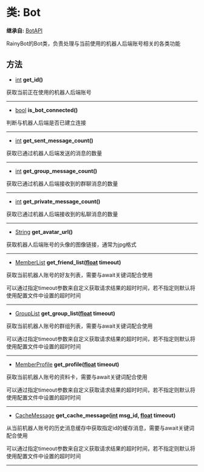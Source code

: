 # 类: Bot  
  
**继承自:** [BotAPI](BotAPI.md)  
  
RainyBot的Bot类，负责处理与当前使用的机器人后端账号相关的各类功能  
  
## 方法 
  
- [int](https://docs.godotengine.org/en/latest/classes/class_int.html) **get_id()**  
  
获取当前正在使用的机器人后端账号  
  
---  
  
- [bool](https://docs.godotengine.org/en/latest/classes/class_bool.html) **is_bot_connected()**  
  
判断与机器人后端是否已建立连接  
  
---  
  
- [int](https://docs.godotengine.org/en/latest/classes/class_int.html) **get_sent_message_count()**  
  
获取已通过机器人后端发送的消息的数量  
  
---  
  
- [int](https://docs.godotengine.org/en/latest/classes/class_int.html) **get_group_message_count()**  
  
获取已通过机器人后端接收到的群聊消息的数量  
  
---  
  
- [int](https://docs.godotengine.org/en/latest/classes/class_int.html) **get_private_message_count()**  
  
获取已通过机器人后端接收到的私聊消息的数量  
  
---  
  
- [String](https://docs.godotengine.org/en/latest/classes/class_string.html) **get_avatar_url()**  
  
获取机器人后端账号的头像的图像链接，通常为jpg格式  
  
---  
  
- [MemberList](MemberList.md) **get_friend_list([float](https://docs.godotengine.org/en/latest/classes/class_float.html) timeout)**  
  
获取当前机器人账号的好友列表，需要与await关键词配合使用   
  
可以通过指定timeout参数来自定义获取请求结果的超时时间，若不指定则默认将使用配置文件中设置的超时时间  
  
---  
  
- [GroupList](GroupList.md) **get_group_list([float](https://docs.godotengine.org/en/latest/classes/class_float.html) timeout)**  
  
获取当前机器人账号的群组列表，需要与await关键词配合使用   
  
可以通过指定timeout参数来自定义获取请求结果的超时时间，若不指定则默认将使用配置文件中设置的超时时间  
  
---  
  
- [MemberProfile](MemberProfile.md) **get_profile([float](https://docs.godotengine.org/en/latest/classes/class_float.html) timeout)**  
  
获取当前机器人账号的资料卡，需要与await关键词配合使用   
  
可以通过指定timeout参数来自定义获取请求结果的超时时间，若不指定则默认将使用配置文件中设置的超时时间  
  
---  
  
- [CacheMessage](CacheMessage.md) **get_cache_message([int](https://docs.godotengine.org/en/latest/classes/class_int.html) msg_id, [float](https://docs.godotengine.org/en/latest/classes/class_float.html) timeout)**  
  
从当前机器人账号的历史消息缓存中获取指定id的缓存消息，需要与await关键词配合使用   
  
可以通过指定timeout参数来自定义获取请求结果的超时时间，若不指定则默认将使用配置文件中设置的超时时间  
  
---  
  

